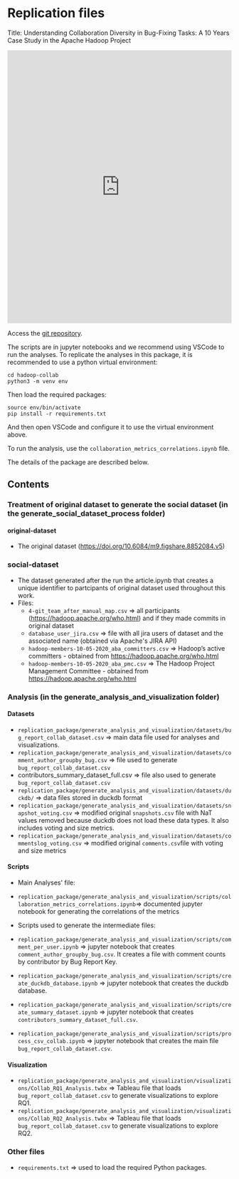 # Replication files

Title: Understanding Collaboration Diversity in Bug-Fixing Tasks: A 10 Years Case Study in the Apache Hadoop Project

<iframe width="100%" height="614" frameborder="0"
  src="https://observablehq.com/embed/65e8bb40b08c93f9@544?cells=radar"></iframe>

Access the [git repository](https://github.com/emanueles/hadoop-collab).

The scripts are in jupyter notebooks and we recommend using VSCode to run the analyses. To replicate the analyses in this package, it is recommended to use a python virtual environment:

```
cd hadoop-collab
python3 -m venv env 
```

Then load the required packages:

```
source env/bin/activate
pip install -r requirements.txt
```

And then open VSCode and configure it to use the virtual environment above.

To run the analysis, use the `collaboration_metrics_correlations.ipynb` file.

The details of the package are described below.

##  Contents

### Treatment of original dataset to generate the social dataset (in the generate_social_dataset_process folder)

#### original-dataset
 - The original dataset (https://doi.org/10.6084/m9.figshare.8852084.v5)

### social-dataset
 - The dataset generated after the run the article.ipynb that creates a unique identifier to partcipants of original dataset used throughout this work.
 - Files:
   - `4-git_team_after_manual_map.csv` => all participants (https://hadoop.apache.org/who.html) and if they made commits in original dataset
   - `database_user_jira.csv` => file with all jira users of dataset and the associated name (obtained via Apache's JIRA API)
   - `hadoop-members-10-05-2020_aba_committers.csv` => Hadoop’s active committers - obtained from https://hadoop.apache.org/who.html
   - `hadoop-members-10-05-2020_aba_pmc.csv` => The Hadoop Project Management Committee - obtained from https://hadoop.apache.org/who.html

### Analysis (in the generate_analysis_and_visualization folder)

#### Datasets
 - `replication_package/generate_analysis_and_visualization/datasets/bug_report_collab_dataset.csv` => main data file used for analyses and visualizations.
 - `replication_package/generate_analysis_and_visualization/datasets/comment_author_groupby_bug.csv` => file used to generate `bug_report_collab_dataset.csv`
 - contributors_summary_dataset_full.csv => file also used to generate `bug_report_collab_dataset.csv`
 - `replication_package/generate_analysis_and_visualization/datasets/duckdb/` => data files stored in duckdb format
 - `replication_package/generate_analysis_and_visualization/datasets/snapshot_voting.csv` => modified original `snapshots.csv` file with NaT values removed because duckdb does not load these data types. It also includes voting and size metrics.
 - `replication_package/generate_analysis_and_visualization/datasets/commentslog_voting.csv` => modified original `comments.csv`file with voting and size metrics

#### Scripts 
  - Main Analyses' file:
   - `replication_package/generate_analysis_and_visualization/scripts/collaboration_metrics_correlations.ipynb`=> documented jupyter notebook for generating the correlations of the metrics

  - Scripts used to generate the intermediate files:
   - `replication_package/generate_analysis_and_visualization/scripts/comment_per_user.ipynb` => jupyter notebook that creates `comment_author_groupby_bug.csv`. It creates a file with comment counts by contributor by Bug Report Key.
   - `replication_package/generate_analysis_and_visualization/scripts/create_duckdb_database.ipynb` => jupyter notebook that creates the duckdb database.
   - `replication_package/generate_analysis_and_visualization/scripts/create_summary_dataset.ipynb` => jupyter notebook that creates `contributors_summary_dataset_full.csv`.
   - `replication_package/generate_analysis_and_visualization/scripts/process_csv_collab.ipynb` => jupyter notebook that creates the main file `bug_report_collab_dataset.csv`.

#### Visualization
 - `replication_package/generate_analysis_and_visualization/visualizations/Collab_RQ1_Analysis.twbx` => Tableau file that loads `bug_report_collab_dataset.csv` to generate visualizations to explore RQ1.
 - `replication_package/generate_analysis_and_visualization/visualizations/Collab_RQ2_Analysis.twbx` => Tableau file that loads `bug_report_collab_dataset.csv` to generate visualizations to explore RQ2.

 ### Other files
 - `requirements.txt` => used to load the required Python packages.
